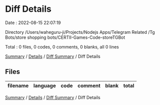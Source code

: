# Diff Details

Date : 2022-08-15 22:07:19

Directory /Users/waheguru-ji/Projects/Nodejs Apps/Telegram Related /Tg Bots/store shopping bots/CERTII-Games-Code-storeTGBot

Total : 0 files,  0 codes, 0 comments, 0 blanks, all 0 lines

[Summary](results.md) / [Details](details.md) / [Diff Summary](diff.md) / Diff Details

## Files
| filename | language | code | comment | blank | total |
| :--- | :--- | ---: | ---: | ---: | ---: |

[Summary](results.md) / [Details](details.md) / [Diff Summary](diff.md) / Diff Details